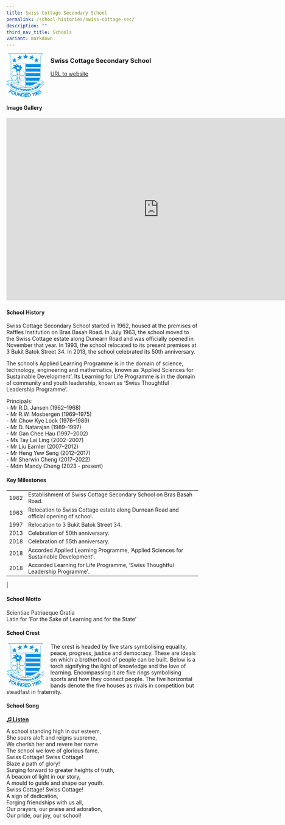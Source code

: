 ```yaml
---
title: Swiss Cottage Secondary School
permalink: /school-histories/swiss-cottage-sec/
description: ""
third_nav_title: Schools
variant: markdown
---
```

<img align="left" style="width:20%;margin-right:15px;" src="/images/swisscottagepri7.png">

### **Swiss Cottage Secondary School**
[URL to website](https://swisscottagesec.moe.edu.sg/)

<br clear="left">

#### **Image Gallery**
<iframe src="https://docs.google.com/presentation/d/e/2PACX-1vRa39HZ2_pweUrLryOo1NRiwkDDQoqwFSYherrdBEWniLhGdkRg6wvJDTbv3Tbs8c0Fb83x-8ga3sUN/embed?start=false&amp;loop=true&amp;delayms=5000" frameborder="0" width="800" height="479" allowfullscreen="true"></iframe>


#### **School History**
Swiss Cottage Secondary School started in 1962, housed at the premises of Raffles Institution on Bras Basah Road. In July 1963, the school moved to the Swiss Cottage estate along Dunearn Road and was officially opened in November that year. In 1993, the school relocated to its present premises at 3 Bukit Batok Street 34. In 2013, the school celebrated its 50th anniversary.

The school’s Applied Learning Programme is in the domain of science, technology, engineering and mathematics, known as ‘Applied Sciences for Sustainable Development’. Its Learning for Life Programme is in the domain of community and youth leadership, known as ‘Swiss Thoughtful Leadership Programme’.

Principals:<br>
\- Mr R.D. Jansen (1962–1968)<br>
\- Mr R.W. Mosbergen (1969–1975)<br>
\- Mr Chow Kye Lock (1976–1989)<br>
\- Mr D. Natarajan (1989–1997)<br>
\- Mr Gan Chee Hau (1997–2002)<br>
\- Ms Tay Lai Ling (2002–2007)<br>
\- Mr Liu Earnler (2007–2012)<br>
\- Mr Heng Yew Seng (2012–2017)<br>
\- Mr Sherwin Cheng (2017–2022)<br>
\- Mdm Mandy Cheng (2023 - present)

#### **Key Milestones**

|  |  |
|:---:|---|
| 1962 | Establishment of Swiss Cottage Secondary School on Bras Basah Road. |
| 1963 | Relocation to Swiss Cottage estate along Durnean Road and official opening of school. |
| 1997 | Relocation to 3 Bukit Batok Street 34. |
| 2013 | Celebration of 50th anniversary. |
| 2018 | Celebration of 55th anniversary. |
| 2018 | Accorded Applied Learning Programme, ‘Applied Sciences for Sustainable Development’. |
| 2018 | Accorded Learning for Life Programme, ‘Swiss Thoughtful Leadership Programme’. |
|

#### **School Motto**
Scientiae Patriaeque Gratia<br>
Latin for ‘For the Sake of Learning and for the State’

#### **School Crest**
<img align="left" style="width:20%;margin-right:15px;" src="/images/swisscottagepri7.png">

The crest is headed by five stars symbolising equality, peace, progress, justice and democracy. These are ideals on which a brotherhood of people can be built. Below is a torch signifying the light of knowledge and the love of learning. Encompassing it are five rings symbolising sports and how they connect people. The five horizontal bands denote the five houses as rivals in competition but steadfast in fraternity.

#### **School Song**
<a href="https://drive.google.com/file/d/17l-CY6yWfU7HDhWkNqkZj7OdNuSxf7gN/view?usp=share_link" target="_blank">**♫ Listen**</a>

A school standing high in our esteem,<br>
She soars aloft and reigns supreme,<br>
We cherish her and revere her name<br>
The school we love of glorious fame.<br>
Swiss Cottage! Swiss Cottage!<br>
Blaze a path of glory!<br>
Surging forward to greater heights of truth,<br>
A beacon of light in our story,<br>
A mould to guide and shape our youth.<br>
Swiss Cottage! Swiss Cottage!<br>
A sign of dedication,<br>
Forging friendships with us all,<br>
Our prayers, our praise and adoration,<br>
Our pride, our joy, our school!